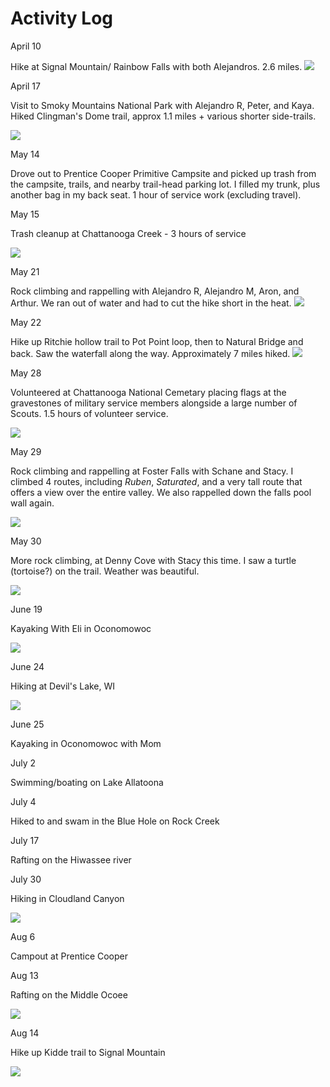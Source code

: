 # Activity Log

April 10

Hike at Signal Mountain/ Rainbow Falls with both Alejandros. 2.6 miles.
![](./media/2022-04-10-Signal-Mountain.jpg)

April 17

Visit to Smoky Mountains National Park with Alejandro R, Peter, and Kaya. Hiked Clingman's Dome trail, approx 1.1 miles + various shorter side-trails.

![](./media/2022-04-17-Smoky-Mountains.jpg)

May 14

Drove out to Prentice Cooper Primitive Campsite and picked up trash from the campsite, trails, and nearby trail-head parking lot. I filled my trunk, plus another bag in my back seat. 1 hour of service work (excluding travel).

May 15

Trash cleanup at Chattanooga Creek - 3 hours of service

![](./media/2022-05-15-creek-cleanup.jpg)

May 21

Rock climbing and rappelling with Alejandro R, Alejandro M, Aron, and Arthur. We ran out of water and had to cut the hike short in the heat.
![](./media/2022-05-21-Foster-falls-rappell.jpg)

May 22

Hike up Ritchie hollow trail to Pot Point loop, then to Natural Bridge and back. Saw the waterfall along the way. Approximately 7 miles hiked.
![](./media/2022-05-22-Ritchie-Hollow-waterfall.jpg)

May 28

Volunteered at Chattanooga National Cemetary placing flags at the gravestones of military service members alongside a large number of Scouts. 1.5 hours of volunteer service.

![](./media/2022-05-28-Cemetery-flags.jpg)

May 29

Rock climbing and rappelling at Foster Falls with Schane and Stacy. I climbed 4 routes, including *Ruben*, *Saturated*, and a very tall route that offers a view over the entire valley. We also rappelled down the falls pool wall again.

![](./media/2022-05-30-Foster-Falls.jpg)

May 30

More rock climbing, at Denny Cove with Stacy this time. I saw a turtle (tortoise?) on the trail. Weather was beautiful. 

![](./media/2022-05-31-Denny-Cove.jpg)

June 19

Kayaking With Eli in Oconomowoc

![](./media/2022-06-19-kayaking.jpg)

June 24  

Hiking at Devil's Lake, WI  

![](./media/2022-06-24-Devils-lake.jpg)


June 25  

Kayaking in Oconomowoc with Mom  

July 2   

Swimming/boating on Lake Allatoona  

July 4  

Hiked to and swam in the Blue Hole on Rock Creek

July 17  

Rafting on the Hiwassee river

July 30

Hiking in Cloudland Canyon

![](./media/2022-07-30-cloudland-canyon.jpg)


Aug 6

Campout at Prentice Cooper

Aug 13

Rafting on the Middle Ocoee

![](./media/2022-08-13-rafting-ocoee.jpg)


Aug 14

Hike up Kidde trail to Signal Mountain

![](./media/2022-08-14-signal-mountain.jpg)
